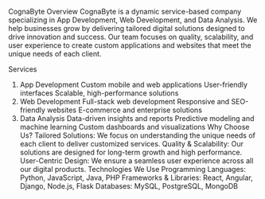 CognaByte
Overview
CognaByte is a dynamic service-based company specializing in App Development, Web Development, and Data Analysis. We help businesses grow by delivering tailored digital solutions designed to drive innovation and success. Our team focuses on quality, scalability, and user experience to create custom applications and websites that meet the unique needs of each client.

Services
1. App Development
Custom mobile and web applications
User-friendly interfaces
Scalable, high-performance solutions
2. Web Development
Full-stack web development
Responsive and SEO-friendly websites
E-commerce and enterprise solutions
3. Data Analysis
Data-driven insights and reports
Predictive modeling and machine learning
Custom dashboards and visualizations
Why Choose Us?
Tailored Solutions: We focus on understanding the unique needs of each client to deliver customized services.
Quality & Scalability: Our solutions are designed for long-term growth and high performance.
User-Centric Design: We ensure a seamless user experience across all our digital products.
Technologies We Use
Programming Languages: Python, JavaScript, Java, PHP
Frameworks & Libraries: React, Angular, Django, Node.js, Flask
Databases: MySQL, PostgreSQL, MongoDB
